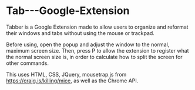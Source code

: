 # Tab---Google-Extension

Tabber is a Google Extension made to allow users to organize and reformat their windows and tabs without using the mouse or trackpad.

Before using, open the popup and adjust the window to the normal, maximum screen size. Then, press P to allow the extension to register what the normal screen size is, in order to calculate how to split the screen for other commands.

This uses HTML, CSS, JQuery, mousetrap.js from https://craig.is/killing/mice, as well as the Chrome API.
